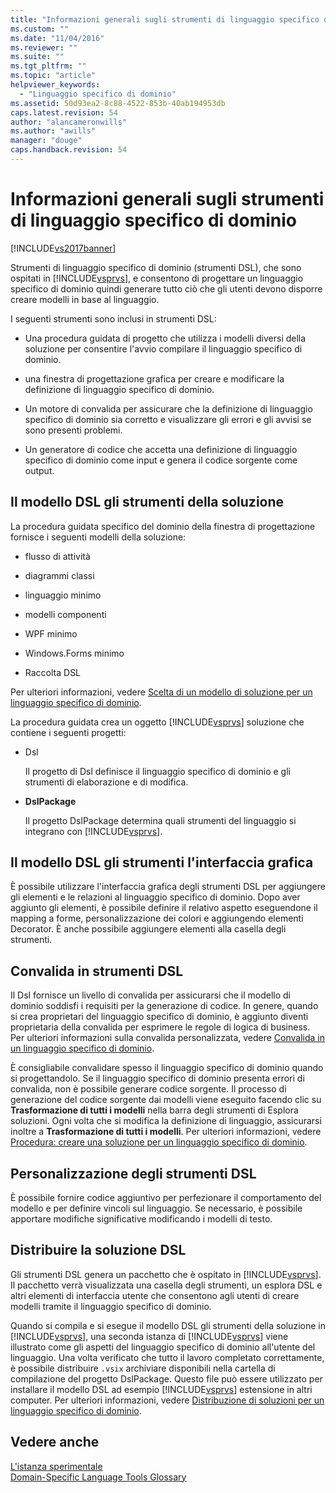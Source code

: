 ```yaml
---
title: "Informazioni generali sugli strumenti di linguaggio specifico di dominio | Microsoft Docs"
ms.custom: ""
ms.date: "11/04/2016"
ms.reviewer: ""
ms.suite: ""
ms.tgt_pltfrm: ""
ms.topic: "article"
helpviewer_keywords: 
  - "Linguaggio specifico di dominio"
ms.assetid: 50d93ea2-8c88-4522-853b-40ab194953db
caps.latest.revision: 54
author: "alancameronwills"
ms.author: "awills"
manager: "douge"
caps.handback.revision: 54
---
```

# Informazioni generali sugli strumenti di linguaggio specifico di dominio
[!INCLUDE[vs2017banner](../code-quality/includes/vs2017banner.md)]

Strumenti di linguaggio specifico di dominio \(strumenti DSL\), che sono ospitati in [!INCLUDE[vsprvs](../code-quality/includes/vsprvs_md.md)], e consentono di progettare un linguaggio specifico di dominio quindi generare tutto ciò che gli utenti devono disporre creare modelli in base al linguaggio.  
  
 I seguenti strumenti sono inclusi in strumenti DSL:  
  
-   Una procedura guidata di progetto che utilizza i modelli diversi della soluzione per consentire l'avvio compilare il linguaggio specifico di dominio.  
  
-   una finestra di progettazione grafica per creare e modificare la definizione di linguaggio specifico di dominio.  
  
-   Un motore di convalida per assicurare che la definizione di linguaggio specifico di dominio sia corretto e visualizzare gli errori e gli avvisi se sono presenti problemi.  
  
-   Un generatore di codice che accetta una definizione di linguaggio specifico di dominio come input e genera il codice sorgente come output.  
  
## Il modello DSL gli strumenti della soluzione  
 La procedura guidata specifico del dominio della finestra di progettazione fornisce i seguenti modelli della soluzione:  
  
-   flusso di attività  
  
-   diagrammi classi  
  
-   linguaggio minimo  
  
-   modelli componenti  
  
-   WPF minimo  
  
-   Windows.Forms minimo  
  
-   Raccolta DSL  
  
 Per ulteriori informazioni, vedere [Scelta di un modello di soluzione per un linguaggio specifico di dominio](../modeling/choosing-a-domain-specific-language-solution-template.md).  
  
 La procedura guidata crea un oggetto [!INCLUDE[vsprvs](../code-quality/includes/vsprvs_md.md)] soluzione che contiene i seguenti progetti:  
  
-   Dsl  
  
     Il progetto di Dsl definisce il linguaggio specifico di dominio e gli strumenti di elaborazione e di modifica.  
  
-   **DslPackage**  
  
     Il progetto DslPackage determina quali strumenti del linguaggio si integrano con [!INCLUDE[vsprvs](../code-quality/includes/vsprvs_md.md)].  
  
## Il modello DSL gli strumenti l'interfaccia grafica  
 È possibile utilizzare l'interfaccia grafica degli strumenti DSL per aggiungere gli elementi e le relazioni al linguaggio specifico di dominio.  Dopo aver aggiunto gli elementi, è possibile definire il relativo aspetto eseguendone il mapping a forme, personalizzazione dei colori e aggiungendo elementi Decorator.  È anche possibile aggiungere elementi alla casella degli strumenti.  
  
## Convalida in strumenti DSL  
 Il Dsl fornisce un livello di convalida per assicurarsi che il modello di dominio soddisfi i requisiti per la generazione di codice.  In genere, quando si crea proprietari del linguaggio specifico di dominio, è aggiunto diventi proprietaria della convalida per esprimere le regole di logica di business.  Per ulteriori informazioni sulla convalida personalizzata, vedere [Convalida in un linguaggio specifico di dominio](../modeling/validation-in-a-domain-specific-language.md).  
  
 È consigliabile convalidare spesso il linguaggio specifico di dominio quando si progettandolo.  Se il linguaggio specifico di dominio presenta errori di convalida, non è possibile generare codice sorgente.  Il processo di generazione del codice sorgente dai modelli viene eseguito facendo clic su **Trasformazione di tutti i modelli** nella barra degli strumenti di Esplora soluzioni.  Ogni volta che si modifica la definizione di linguaggio, assicurarsi inoltre a **Trasformazione di tutti i modelli**.  Per ulteriori informazioni, vedere [Procedura: creare una soluzione per un linguaggio specifico di dominio](../modeling/how-to-create-a-domain-specific-language-solution.md).  
  
## Personalizzazione degli strumenti DSL  
 È possibile fornire codice aggiuntivo per perfezionare il comportamento del modello e per definire vincoli sul linguaggio.  Se necessario, è possibile apportare modifiche significative modificando i modelli di testo.  
  
## Distribuire la soluzione DSL  
 Gli strumenti DSL genera un pacchetto che è ospitato in [!INCLUDE[vsprvs](../code-quality/includes/vsprvs_md.md)].  Il pacchetto verrà visualizzata una casella degli strumenti, un esplora DSL e altri elementi di interfaccia utente che consentono agli utenti di creare modelli tramite il linguaggio specifico di dominio.  
  
 Quando si compila e si esegue il modello DSL gli strumenti della soluzione in [!INCLUDE[vsprvs](../code-quality/includes/vsprvs_md.md)], una seconda istanza di  [!INCLUDE[vsprvs](../code-quality/includes/vsprvs_md.md)] viene illustrato come gli aspetti del linguaggio specifico di dominio all'utente del linguaggio. Una volta verificato che tutto il lavoro completato correttamente, è possibile distribuire  `.vsix` archiviare disponibili nella cartella di compilazione del progetto DslPackage.  Questo file può essere utilizzato per installare il modello DSL ad esempio [!INCLUDE[vsprvs](../code-quality/includes/vsprvs_md.md)] estensione in altri computer.  Per ulteriori informazioni, vedere [Distribuzione di soluzioni per un linguaggio specifico di dominio](../modeling/deploying-domain-specific-language-solutions.md).  
  
## Vedere anche  
 [L'istanza sperimentale](../extensibility/the-experimental-instance.md)   
 [Domain\-Specific Language Tools Glossary](http://msdn.microsoft.com/it-it/ca5e84cb-a315-465c-be24-76aa3df276aa)